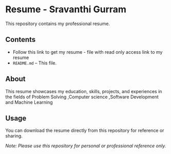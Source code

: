 # Resume - Sravanthi Gurram

This repository contains my professional resume.

## Contents

- Follow this link to get my resume - file with read only access link to my resume
- `README.md` – This file.

## About

This resume showcases my education, skills, projects, and experiences in the fields of Problem Solving ,Computer science ,Software Development and Machine Learning

## Usage

You can download the resume directly from this repository for reference or sharing.  


*Note: Please use this repository for personal or professional reference only.*
